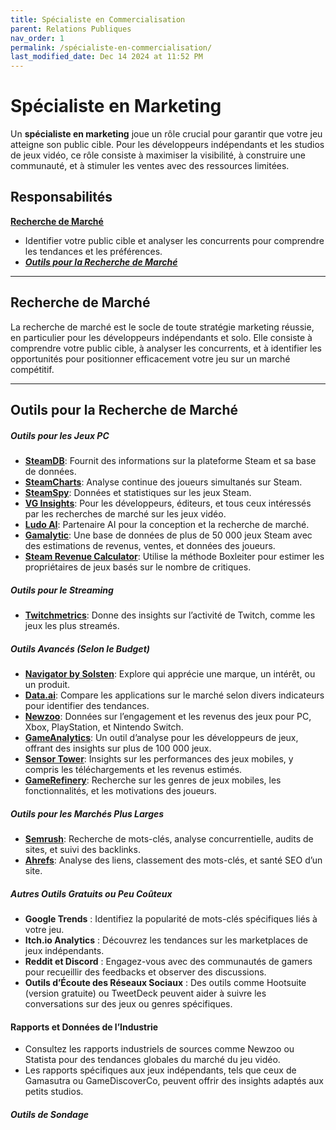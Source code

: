 ```yaml
---
title: Spécialiste en Commercialisation
parent: Relations Publiques
nav_order: 1
permalink: /spécialiste-en-commercialisation/
last_modified_date: Dec 14 2024 at 11:52 PM
---
```


# Spécialiste en Marketing  

Un **spécialiste en marketing** joue un rôle crucial pour garantir que votre jeu atteigne son public cible. Pour les développeurs indépendants et les studios de jeux vidéo, ce rôle consiste à maximiser la visibilité, à construire une communauté, et à stimuler les ventes avec des ressources limitées.  

## Responsabilités  

[**Recherche de Marché**](#recherche-de-marche)  
- Identifier votre public cible et analyser les concurrents pour comprendre les tendances et les préférences.  
- [***Outils pour la Recherche de Marché***](#outils-pour-la-recherche-de-marche)  

<!-- **Création de Contenu**  
- Développer des supports promotionnels tels que des bandes-annonces, des captures d’écran, des articles de blog, et des journaux de développement.  

**Analyse**  
- Suivre des métriques comme les téléchargements, l’engagement des joueurs, et les performances des campagnes pour optimiser les efforts marketing.  

**Gestion des Médias Sociaux**  
- Planifier et exécuter des campagnes sur des plateformes comme Twitter, Instagram, TikTok, et YouTube.  

**Relations Publiques**  
- Présenter votre jeu aux journalistes, influenceurs, et streamers pour générer de l’engouement.  

**Stratégies de Monétisation**  
- Planifier et optimiser les modèles tarifaires, les remises, et les promotions de lancement pour maximiser les revenus.   -->

---

## Recherche de Marché  

La recherche de marché est le socle de toute stratégie marketing réussie, en particulier pour les développeurs indépendants et solo. Elle consiste à comprendre votre public cible, à analyser les concurrents, et à identifier les opportunités pour positionner efficacement votre jeu sur un marché compétitif.  

<!-- #### **Comprendre votre Public Cible**  
- **Démographie** : Déterminez l’âge, le sexe, la localisation et le niveau de revenu de vos joueurs idéaux.  
- **Psychographie** : Comprenez les intérêts, habitudes de jeu et motivations des joueurs. Quels types de jeux jouent-ils, et pourquoi ?  
- **Comportement** : Étudiez leurs habitudes d’achat, les plateformes de prédilection (PC, console, mobile), et les modèles d’engagement (temps de jeu, types de jeux téléchargés).  

#### **Analyser la Concurrence**  
- **Identifier les Concurrents** : Recherchez des jeux similaires dans votre genre ou niche. Cela inclut les succès indépendants et les titres majeurs influençant les préférences de votre audience.  
- **Évaluer les Forces et Faiblesses** : Qu’est-ce qui rend ces jeux populaires ? Où peuvent-ils être améliorés ?  
- **Comparer Tarification et Monétisation** : Étudiez comment les concurrents fixent leurs prix, utilisent les DLCs ou intègrent des achats in-app.  
- **Interaction Communautaire** : Observez comment les concurrents interagissent avec leur audience. Quelles plateformes sociales, forums, ou événements privilégient-ils ?  

#### **Identifier les Tendances du Marché**  
- Restez informé des tendances dans votre genre ou niche. Y a-t-il des thèmes, mécaniques ou styles artistiques en vogue ?  
- Prenez en compte le paysage vidéoludique global. Par exemple, les nouvelles technologies comme la VR/AR, le cloud gaming, ou la blockchain peuvent représenter des opportunités ou des défis.   -->

---

## Outils pour la Recherche de Marché  

##### Outils pour les Jeux PC  
- [**SteamDB**](https://steamdb.info/): Fournit des informations sur la plateforme Steam et sa base de données.  
- [**SteamCharts**](https://steamcharts.com/): Analyse continue des joueurs simultanés sur Steam.  
- [**SteamSpy**](https://steamspy.com/): Données et statistiques sur les jeux Steam.  
- [**VG Insights**](https://vginsights.com/): Pour les développeurs, éditeurs, et tous ceux intéressés par les recherches de marché sur les jeux vidéo.  
- [**Ludo AI**](https://app.ludo.ai/trends): Partenaire AI pour la conception et la recherche de marché.  
- [**Gamalytic**](https://gamalytic.com/): Une base de données de plus de 50 000 jeux Steam avec des estimations de revenus, ventes, et données des joueurs.  
- [**Steam Revenue Calculator**](https://steam-revenue-calculator.com/): Utilise la méthode Boxleiter pour estimer les propriétaires de jeux basés sur le nombre de critiques.  

##### Outils pour le Streaming  
- [**Twitchmetrics**](https://www.twitchmetrics.net/): Donne des insights sur l’activité de Twitch, comme les jeux les plus streamés.  

##### Outils Avancés (Selon le Budget)  
- [**Navigator by Solsten**](https://navigator.solsten.io/): Explore qui apprécie une marque, un intérêt, ou un produit.  
- [**Data.ai**](https://www.data.ai/): Compare les applications sur le marché selon divers indicateurs pour identifier des tendances.  
- [**Newzoo**](https://newzoo.com/): Données sur l’engagement et les revenus des jeux pour PC, Xbox, PlayStation, et Nintendo Switch.  
- [**GameAnalytics**](https://gameanalytics.com/): Un outil d’analyse pour les développeurs de jeux, offrant des insights sur plus de 100 000 jeux.  
- [**Sensor Tower**](https://sensortower.com/): Insights sur les performances des jeux mobiles, y compris les téléchargements et les revenus estimés.  
- [**GameRefinery**](https://www.gamerefinery.com/): Recherche sur les genres de jeux mobiles, les fonctionnalités, et les motivations des joueurs.  

##### Outils pour les Marchés Plus Larges  
- [**Semrush**](https://www.semrush.com/): Recherche de mots-clés, analyse concurrentielle, audits de sites, et suivi des backlinks.  
- [**Ahrefs**](https://ahrefs.com/): Analyse des liens, classement des mots-clés, et santé SEO d’un site.  

##### Autres Outils Gratuits ou Peu Coûteux  
- **Google Trends** : Identifiez la popularité de mots-clés spécifiques liés à votre jeu.  
- **Itch.io Analytics** : Découvrez les tendances sur les marketplaces de jeux indépendants.  
- **Reddit et Discord** : Engagez-vous avec des communautés de gamers pour recueillir des feedbacks et observer des discussions.  
- **Outils d’Écoute des Réseaux Sociaux** : Des outils comme Hootsuite (version gratuite) ou TweetDeck peuvent aider à suivre les conversations sur des jeux ou genres spécifiques.  

#### **Rapports et Données de l’Industrie**  
- Consultez les rapports industriels de sources comme Newzoo ou Statista pour des tendances globales du marché du jeu vidéo.  
- Les rapports spécifiques aux jeux indépendants, tels que ceux de Gamasutra ou GameDiscoverCo, peuvent offrir des insights adaptés aux petits studios.  

##### Outils de Sondage  